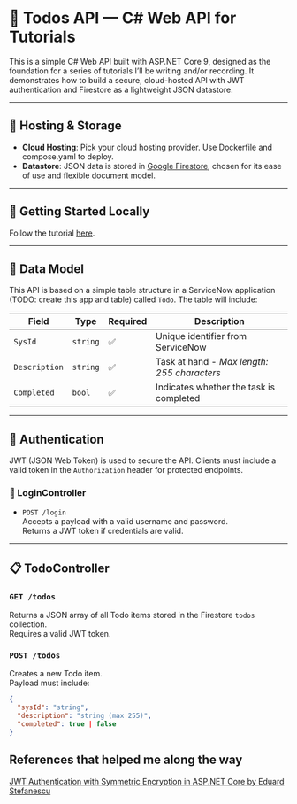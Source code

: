 # 📝 Todos API — C# Web API for Tutorials

This is a simple C# Web API built with ASP.NET Core 9, designed as the foundation for a series of tutorials I’ll be writing and/or recording. It demonstrates how to build a secure, cloud-hosted API with JWT authentication and Firestore as a lightweight JSON datastore.

---

## 🚀 Hosting & Storage

- **Cloud Hosting**: Pick your cloud hosting provider. Use Dockerfile and compose.yaml to deploy.
- **Datastore**: JSON data is stored in [Google Firestore](https://firebase.google.com/docs/firestore), chosen for its ease of use and flexible document model.

---

## 🔨 Getting Started Locally
Follow the tutorial <a href="docs/INSTALL.md" target="_blank">here</a>.

---

## 🧩 Data Model

This API is based on a simple table structure in a ServiceNow application (TODO: create this app and table) called `Todo`. The table will include:

| Field        | Type     | Required | Description                                      |
|--------------|----------|----------|--------------------------------------------------|
| `SysId`      | `string` | ✅        | Unique identifier from ServiceNow               |
| `Description`| `string` | ✅        |Task at hand - *Max length: 255 characters*                      |
| `Completed`  | `bool`   | ✅        | Indicates whether the task is completed         |

---

## 🔐 Authentication

JWT (JSON Web Token) is used to secure the API. Clients must include a valid token in the `Authorization` header for protected endpoints.

### 🔑 LoginController

- `POST /login`  
  Accepts a payload with a valid username and password.  
  Returns a JWT token if credentials are valid.

---

## 📋 TodoController

### `GET /todos`  
Returns a JSON array of all Todo items stored in the Firestore `todos` collection.  
Requires a valid JWT token.

### `POST /todos`  
Creates a new Todo item.  
Payload must include:

```json
{
  "sysId": "string",
  "description": "string (max 255)",
  "completed": true | false
}
```

## References that helped me along the way
<a href="https://dev.to/eduardstefanescu/jwt-authentication-with-symmetric-encryption-in-asp-net-core-2i53" target="_blank">JWT Authentication with Symmetric Encryption in ASP.NET Core by Eduard Stefanescu</a>

